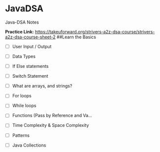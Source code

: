 # JavaDSA
Java-DSA Notes

**Practice Link:** https://takeuforward.org/strivers-a2z-dsa-course/strivers-a2z-dsa-course-sheet-2
##Learn the Basics


- [ ] User Input / Output		

- [ ] Data Types		

- [ ] If Else statements		

- [ ] Switch Statement		

- [ ] What are arrays, and strings?		

- [ ] For loops		

- [ ] While loops		

- [ ] Functions (Pass by Reference and Va…		

- [ ] Time Complexity & Space Complexity

- [ ] Patterns

- [ ] Java Collections
